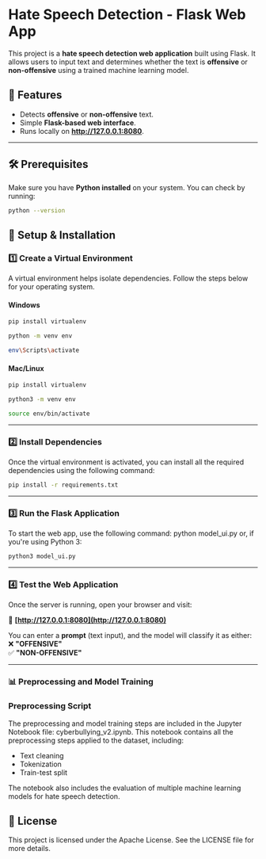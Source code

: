 
# Hate Speech Detection - Flask Web App  

This project is a **hate speech detection web application** built using Flask. It allows users to input text and determines whether the text is **offensive** or **non-offensive** using a trained machine learning model.

## 🚀 Features
- Detects **offensive** or **non-offensive** text.
- Simple **Flask-based web interface**.
- Runs locally on **http://127.0.0.1:8080**.

---

## 🛠 Prerequisites  

Make sure you have **Python installed** on your system. You can check by running:  
```bash
python --version
```
## 🔧 Setup & Installation

### **1️⃣ Create a Virtual Environment**
A virtual environment helps isolate dependencies. Follow the steps below for your operating system.

#### Windows
```bash
pip install virtualenv
```
```bash
python -m venv env
```
```bash
env\Scripts\activate
```


#### Mac/Linux
```bash
pip install virtualenv
```
```bash
python3 -m venv env
```
```bash
source env/bin/activate
```
----------

### **2️⃣ Install Dependencies**
Once the virtual environment is activated, you can install all the required dependencies using the following command:
```bash
pip install -r requirements.txt
```
----------

### **3️⃣ Run the Flask Application**

To start the web app, use the following command:
python model_ui.py
or, if you're using Python 3:
```bash
python3 model_ui.py
```

----------

### **4️⃣ Test the Web Application**

Once the server is running, open your browser and visit:

🔗 **[http://127.0.0.1:8080](http://127.0.0.1:8080)**

You can enter a **prompt** (text input), and the model will classify it as either:  
❌ **"OFFENSIVE"**  
✅ **"NON-OFFENSIVE"**

----------

### 📊 Preprocessing and Model Training
### **Preprocessing Script**
The preprocessing and model training steps are included in the Jupyter Notebook file: cyberbullying_v2.ipynb.
This notebook contains all the preprocessing steps applied to the dataset, including:
- Text cleaning
- Tokenization
- Train-test split

The notebook also includes the evaluation of multiple machine learning models for hate speech detection.

## 📜 License
This project is licensed under the Apache License. See the LICENSE file for more details.
